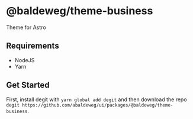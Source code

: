 # @baldeweg/theme-business

Theme for Astro

## Requirements

- NodeJS
- Yarn

## Get Started

First, install degit with `yarn global add degit` and then download the repo `degit https://github.com/abaldeweg/ui/packages/@baldeweg/theme-business`.
